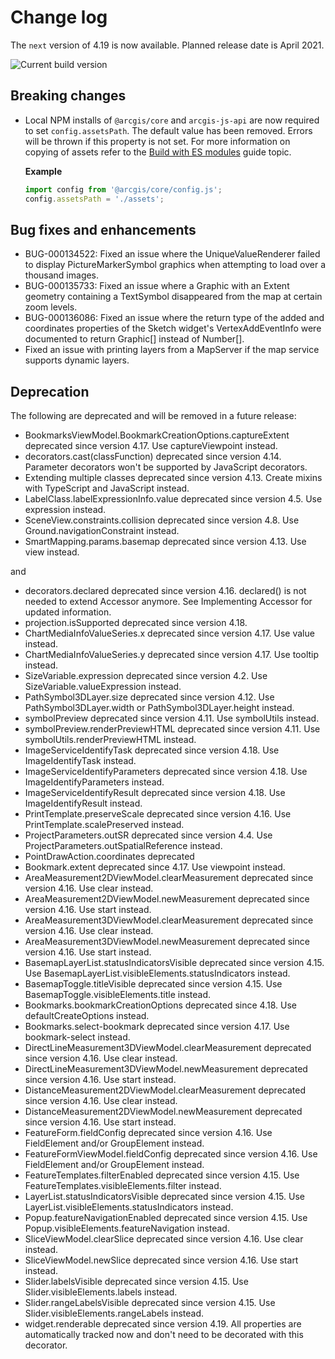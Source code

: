 # Change log

The `next` version of 4.19 is now available.  Planned release date is April 2021.

![Current build version](https://img.shields.io/npm/v/arcgis-js-api/next?label=Current%20build)

## Breaking changes

* Local NPM installs of `@arcgis/core` and `arcgis-js-api` are now required to set `config.assetsPath`. The default value has been removed. Errors will be thrown if this property is not set. For more information on copying of assets refer to the [Build with ES modules](https://developers.arcgis.com/javascript/latest/es-modules/#copy-assets) guide topic. 

  **Example**

  ```js
  import config from '@arcgis/core/config.js';
  config.assetsPath = './assets';
  ```

## Bug fixes and enhancements

* BUG-000134522: Fixed an issue where the UniqueValueRenderer failed to display PictureMarkerSymbol graphics when attempting to load over a thousand images.
* BUG-000135733: Fixed an issue where a Graphic with an Extent geometry containing a TextSymbol disappeared from the map at certain zoom levels.
* BUG-000136086: Fixed an issue where the return type of the added and coordinates properties of the Sketch widget's VertexAddEventInfo were documented to return Graphic[] instead of Number[].
* Fixed an issue with printing layers from a MapServer if the map service supports dynamic layers.

## Deprecation

The following are deprecated and will be removed in a future release:

* BookmarksViewModel.BookmarkCreationOptions.captureExtent deprecated since version 4.17. Use captureViewpoint instead.
* decorators.cast(classFunction) deprecated since version 4.14. Parameter decorators won't be supported by JavaScript decorators.
* Extending multiple classes deprecated since version 4.13. Create mixins with TypeScript and JavaScript instead.
* LabelClass.labelExpressionInfo.value deprecated since version 4.5. Use expression instead.
* SceneView.constraints.collision deprecated since version 4.8. Use Ground.navigationConstraint instead.
* SmartMapping.params.basemap deprecated since version 4.13. Use view instead.

and

* decorators.declared deprecated since version 4.16. declared() is not needed to extend Accessor anymore. See Implementing Accessor for updated information.
* projection.isSupported deprecated since version 4.18.
* ChartMediaInfoValueSeries.x deprecated since version 4.17. Use value instead.
* ChartMediaInfoValueSeries.y deprecated since version 4.17. Use tooltip instead.
* SizeVariable.expression deprecated since version 4.2. Use SizeVariable.valueExpression instead.
* PathSymbol3DLayer.size deprecated since version 4.12. Use PathSymbol3DLayer.width or PathSymbol3DLayer.height instead.
* symbolPreview deprecated since version 4.11. Use symbolUtils instead.
* symbolPreview.renderPreviewHTML deprecated since version 4.11. Use symbolUtils.renderPreviewHTML instead.
* ImageServiceIdentifyTask deprecated since version 4.18. Use ImageIdentifyTask instead.
* ImageServiceIdentifyParameters deprecated since version 4.18. Use ImageIdentifyParameters instead.
* ImageServiceIdentifyResult deprecated since version 4.18. Use ImageIdentifyResult instead.
* PrintTemplate.preserveScale deprecated since version 4.16. Use PrintTemplate.scalePreserved instead.
* ProjectParameters.outSR deprecated since version 4.4. Use ProjectParameters.outSpatialReference instead.
* PointDrawAction.coordinates deprecated
* Bookmark.extent deprecated since 4.17. Use viewpoint instead.
* AreaMeasurement2DViewModel.clearMeasurement deprecated since version 4.16. Use clear instead.
* AreaMeasurement2DViewModel.newMeasurement deprecated since version 4.16. Use start instead.
* AreaMeasurement3DViewModel.clearMeasurement deprecated since version 4.16. Use clear instead.
* AreaMeasurement3DViewModel.newMeasurement deprecated since version 4.16. Use start instead.
* BasemapLayerList.statusIndicatorsVisible deprecated since version 4.15. Use BasemapLayerList.visibleElements.statusIndicators instead.
* BasemapToggle.titleVisible deprecated since version 4.15. Use BasemapToggle.visibleElements.title instead.
* Bookmarks.bookmarkCreationOptions deprecated since 4.18. Use defaultCreateOptions instead.
* Bookmarks.select-bookmark deprecated since version 4.17. Use bookmark-select instead.
* DirectLineMeasurement3DViewModel.clearMeasurement deprecated since version 4.16. Use clear instead.
* DirectLineMeasurement3DViewModel.newMeasurement deprecated since version 4.16. Use start instead.
* DistanceMeasurement2DViewModel.clearMeasurement deprecated since version 4.16. Use clear instead.
* DistanceMeasurement2DViewModel.newMeasurement deprecated since version 4.16. Use start instead.
* FeatureForm.fieldConfig deprecated since version 4.16. Use FieldElement and/or GroupElement instead.
* FeatureFormViewModel.fieldConfig deprecated since version 4.16. Use FieldElement and/or GroupElement instead.
* FeatureTemplates.filterEnabled deprecated since version 4.15. Use FeatureTemplates.visibleElements.filter instead.
* LayerList.statusIndicatorsVisible deprecated since version 4.15. Use LayerList.visibleElements.statusIndicators instead.
* Popup.featureNavigationEnabled deprecated since version 4.15. Use Popup.visibleElements.featureNavigation instead.
* SliceViewModel.clearSlice deprecated since version 4.16. Use clear instead.
* SliceViewModel.newSlice deprecated since version 4.16. Use start instead.
* Slider.labelsVisible deprecated since version 4.15. Use Slider.visibleElements.labels instead.
* Slider.rangeLabelsVisible deprecated since version 4.15. Use Slider.visibleElements.rangeLabels instead.
* widget.renderable deprecated since version 4.19. All properties are automatically tracked now and don't need to be decorated with this decorator.
